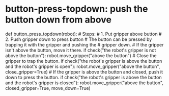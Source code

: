 # button-press-topdown: push the button down from above
def button_press_topdown(robot):
    # Steps:
    #  1. Put gripper above button
    #  2. Push gripper down to press button
    # The button can be pressed by trapping it with the gripper and pushing the
    # gripper down.
    # If the gripper isn't above the button, move it there.
    if check("the robot's gripper is not above the button"):
        robot.move_gripper("above the button")
    # Close the gripper to trap the button.
    if check("the robot's gripper is above the button and the robot's gripper is open"):
        robot.move_gripper("above the button", close_gripper=True)
    # If the gripper is above the button and closed, push it down to press the button.
    if check("the robot's gripper is above the button and the robot's gripper is closed"):
        robot.move_gripper("above the button", closed_gripper=True, move_down=True)
